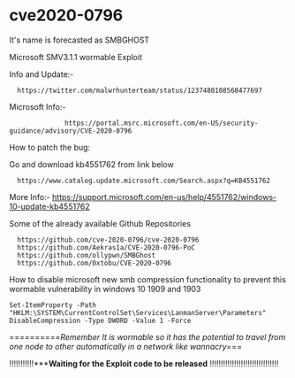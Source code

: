 # cve2020-0796
It's name is forecasted as SMBGHOST

Microsoft SMV3.1.1 wormable Exploit

Info and Update:-

      https://twitter.com/malwrhunterteam/status/1237480108568477697

Microsoft Info:-

                  https://portal.msrc.microsoft.com/en-US/security-guidance/advisory/CVE-2020-0796

How to patch the bug:

Go and download kb4551762 from link below

      https://www.catalog.update.microsoft.com/Search.aspx?q=KB4551762


More Info:-
                 https://support.microsoft.com/en-us/help/4551762/windows-10-update-kb4551762


Some of the already available Github Repositories

      https://github.com/cve-2020-0796/cve-2020-0796
      https://github.com/Aekras1a/CVE-2020-0796-PoC
      https://github.com/ollypwn/SMBGhost
      https://github.com/0xtobu/CVE-2020-0796



How to disable microsoft new smb compression functionality to prevent this wormable vulnerability in windows 10 1909 and 1903

    Set-ItemProperty -Path "HKLM:\SYSTEM\CurrentControlSet\Services\LanmanServer\Parameters" DisableCompression -Type DWORD -Value 1 -Force



   ==========*Remember It is wormable so it has the potential to travel from one node to other automatically in a network like wannacry*===

!!!!!!!!!!!*****************Waiting for the Exploit code to be released************** !!!!!!!!!!!!!!!!!!!!!!!!!!!!!!!

